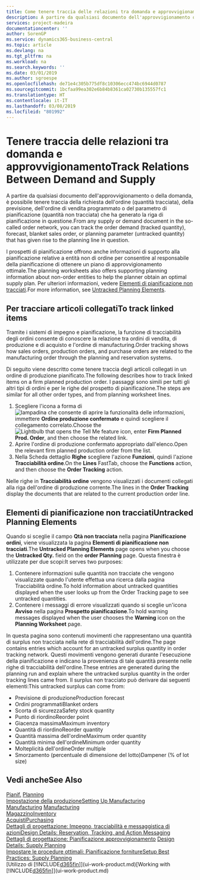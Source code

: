 ```yaml
---
title: Come tenere traccia delle relazioni tra domanda e approvvigionamento | Microsoft Docs
description: A partire da qualsiasi documento dell'approvvigionamento o della domanda, è possibile tenere traccia della richiesta dell'ordine (quantità tracciata), della previsione, dell'ordine di vendita programmato o del parametro di pianificazione (quantità non tracciata) che ha generato la riga di pianificazione in questione.
services: project-madeira
documentationcenter: ''
author: SorenGP
ms.service: dynamics365-business-central
ms.topic: article
ms.devlang: na
ms.tgt_pltfrm: na
ms.workload: na
ms.search.keywords: ''
ms.date: 03/01/2019
ms.author: sgroespe
ms.openlocfilehash: de71e4c305b775df8c10306ecc474bc6944d0787
ms.sourcegitcommit: 1bcfaa99ea302e6b84b8361ca02730b135557fc1
ms.translationtype: HT
ms.contentlocale: it-IT
ms.lasthandoff: 03/08/2019
ms.locfileid: "801992"
---
```

# <a name="track-relations-between-demand-and-supply"></a><span data-ttu-id="418d4-103">Tenere traccia delle relazioni tra domanda e approvvigionamento</span><span class="sxs-lookup"><span data-stu-id="418d4-103">Track Relations Between Demand and Supply</span></span>
<span data-ttu-id="418d4-104">A partire da qualsiasi documento dell'approvvigionamento o della domanda, è possibile tenere traccia della richiesta dell'ordine (quantità tracciata), della previsione, dell'ordine di vendita programmato o del parametro di pianificazione (quantità non tracciata) che ha generato la riga di pianificazione in questione.</span><span class="sxs-lookup"><span data-stu-id="418d4-104">From any supply or demand document in the so-called order network, you can track the order demand (tracked quantity), forecast, blanket sales order, or planning parameter (untracked quantity) that has given rise to the planning line in question.</span></span>

<span data-ttu-id="418d4-105">I prospetti di pianificazione offrono anche informazioni di supporto alla pianificazione relative a entità non di ordine per consentire al responsabile della pianificazione di ottenere un piano di approvvigionamento ottimale.</span><span class="sxs-lookup"><span data-stu-id="418d4-105">The planning worksheets also offers supporting planning information about non-order entities to help the planner obtain an optimal supply plan.</span></span> <span data-ttu-id="418d4-106">Per ulteriori informazioni, vedere [Elementi di pianificazione non tracciati](production-how-track-demand-supply.md#untracked-planning-elements).</span><span class="sxs-lookup"><span data-stu-id="418d4-106">For more information, see [Untracked Planning Elements](production-how-track-demand-supply.md#untracked-planning-elements).</span></span>

## <a name="to-track-linked-items"></a><span data-ttu-id="418d4-107">Per tracciare articoli collegati</span><span class="sxs-lookup"><span data-stu-id="418d4-107">To track linked items</span></span>
<span data-ttu-id="418d4-108">Tramite i sistemi di impegno e pianificazione, la funzione di tracciabilità degli ordini consente di conoscere la relazione tra ordini di vendita, di produzione e di acquisto e l'ordine di manufacturing.</span><span class="sxs-lookup"><span data-stu-id="418d4-108">Order tracking shows how sales orders, production orders, and purchase orders are related to the manufacturing order through the planning and reservation systems.</span></span>

<span data-ttu-id="418d4-109">Di seguito viene descritto come tenere traccia degli articoli collegati in un ordine di produzione pianificato.</span><span class="sxs-lookup"><span data-stu-id="418d4-109">The following describes how to track linked items on a firm planned production order.</span></span> <span data-ttu-id="418d4-110">I passaggi sono simili per tutti gli altri tipi di ordini e per le righe del prospetto di pianificazione.</span><span class="sxs-lookup"><span data-stu-id="418d4-110">The steps are similar for all other order types, and from planning worksheet lines.</span></span>

1. <span data-ttu-id="418d4-111">Scegliere l'icona a forma di ![lampadina che consente di aprire la funzionalità delle informazioni](media/ui-search/search_small.png "Informazioni sull'operazione che si desidera eseguire"), immettere **Ordine produzione confermato** e quindi scegliere il collegamento correlato.</span><span class="sxs-lookup"><span data-stu-id="418d4-111">Choose the ![Lightbulb that opens the Tell Me feature](media/ui-search/search_small.png "Tell me what you want to do") icon, enter **Firm Planned Prod. Order**, and then choose the related link.</span></span>
2. <span data-ttu-id="418d4-112">Aprire l'ordine di produzione confermato appropriato dall'elenco.</span><span class="sxs-lookup"><span data-stu-id="418d4-112">Open the relevant firm planned production order from the list.</span></span>
3. <span data-ttu-id="418d4-113">Nella Scheda dettaglio **Righe** scegliere l'azione **Funzioni**, quindi l'azione **Tracciabilità ordine**.</span><span class="sxs-lookup"><span data-stu-id="418d4-113">On the **Lines** FastTab, choose the **Functions** action, and then choose the **Order Tracking** action.</span></span>

<span data-ttu-id="418d4-114">Nelle righe in **Tracciabilità ordine** vengono visualizzati i documenti collegati alla riga dell'ordine di produzione corrente.</span><span class="sxs-lookup"><span data-stu-id="418d4-114">The lines in the **Order Tracking** display the documents that are related to the current production order line.</span></span>

## <a name="untracked-planning-elements"></a><span data-ttu-id="418d4-115">Elementi di pianificazione non tracciati</span><span class="sxs-lookup"><span data-stu-id="418d4-115">Untracked Planning Elements</span></span>
<span data-ttu-id="418d4-116">Quando si sceglie il campo **Qtà non tracciata** nella pagina **Pianificazione ordini**, viene visualizzata la pagina **Elementi di pianificazione non tracciati**.</span><span class="sxs-lookup"><span data-stu-id="418d4-116">The **Untracked Planning Elements** page opens when you choose the **Untracked Qty.** field on the **order Planning** page.</span></span> <span data-ttu-id="418d4-117">Questa finestra è utilizzate per due scopi:</span><span class="sxs-lookup"><span data-stu-id="418d4-117">It serves two purposes:</span></span>

1. <span data-ttu-id="418d4-118">Contenere informazioni sulle quantità non tracciate che vengono visualizzate quando l'utente effettua una ricerca dalla pagina Tracciabilità ordine.</span><span class="sxs-lookup"><span data-stu-id="418d4-118">To hold information about untracked quantities displayed when the user looks up from the Order Tracking page to see untracked quantities.</span></span>
2. <span data-ttu-id="418d4-119">Contenere i messaggi di errore visualizzati quando si sceglie un'icona **Avviso** nella pagina **Prospetto pianificazione**.</span><span class="sxs-lookup"><span data-stu-id="418d4-119">To hold warning messages displayed when the user chooses the **Warning** icon on the **Planning Worksheet** page.</span></span>

<span data-ttu-id="418d4-120">In questa pagina sono contenuti movimenti che rappresentano una quantità di surplus non tracciata nella rete di tracciabilità dell'ordine.</span><span class="sxs-lookup"><span data-stu-id="418d4-120">The page contains entries which account for an untracked surplus quantity in order tracking network.</span></span> <span data-ttu-id="418d4-121">Questi movimenti vengono generati durante l'esecuzione della pianificazione e indicano la provenienza di tale quantità presente nelle righe di tracciabilità dell'ordine.</span><span class="sxs-lookup"><span data-stu-id="418d4-121">These entries are generated during the planning run and explain where the untracked surplus quantity in the order tracking lines came from.</span></span> <span data-ttu-id="418d4-122">Il surplus non tracciato può derivare dai seguenti elementi:</span><span class="sxs-lookup"><span data-stu-id="418d4-122">This untracked surplus can come from:</span></span>

- <span data-ttu-id="418d4-123">Previsione di produzione</span><span class="sxs-lookup"><span data-stu-id="418d4-123">Production forecast</span></span>
- <span data-ttu-id="418d4-124">Ordini programmati</span><span class="sxs-lookup"><span data-stu-id="418d4-124">Blanket orders</span></span>
- <span data-ttu-id="418d4-125">Scorta di sicurezza</span><span class="sxs-lookup"><span data-stu-id="418d4-125">Safety stock quantity</span></span>
- <span data-ttu-id="418d4-126">Punto di riordino</span><span class="sxs-lookup"><span data-stu-id="418d4-126">Reorder point</span></span>
- <span data-ttu-id="418d4-127">Giacenza massima</span><span class="sxs-lookup"><span data-stu-id="418d4-127">Maximum inventory</span></span>
- <span data-ttu-id="418d4-128">Quantità di riordino</span><span class="sxs-lookup"><span data-stu-id="418d4-128">Reorder quantity</span></span>
- <span data-ttu-id="418d4-129">Quantità massima dell'ordine</span><span class="sxs-lookup"><span data-stu-id="418d4-129">Maximum order quantity</span></span>
- <span data-ttu-id="418d4-130">Quantità minima dell'ordine</span><span class="sxs-lookup"><span data-stu-id="418d4-130">Minimum order quantity</span></span>
- <span data-ttu-id="418d4-131">Molteplicità dell'ordine</span><span class="sxs-lookup"><span data-stu-id="418d4-131">Order multiple</span></span>
- <span data-ttu-id="418d4-132">Smorzamento (percentuale di dimensione del lotto)</span><span class="sxs-lookup"><span data-stu-id="418d4-132">Dampener (% of lot size)</span></span>

## <a name="see-also"></a><span data-ttu-id="418d4-133">Vedi anche</span><span class="sxs-lookup"><span data-stu-id="418d4-133">See Also</span></span>  
<span data-ttu-id="418d4-134">[Pianif.](production-planning.md) </span><span class="sxs-lookup"><span data-stu-id="418d4-134">[Planning](production-planning.md) </span></span>  
[<span data-ttu-id="418d4-135">Impostazione della produzione</span><span class="sxs-lookup"><span data-stu-id="418d4-135">Setting Up Manufacturing</span></span>](production-configure-production-processes.md)  
<span data-ttu-id="418d4-136">[Manufacturing](production-manage-manufacturing.md)  </span><span class="sxs-lookup"><span data-stu-id="418d4-136">[Manufacturing](production-manage-manufacturing.md)  </span></span>  
[<span data-ttu-id="418d4-137">Magazzino</span><span class="sxs-lookup"><span data-stu-id="418d4-137">Inventory</span></span>](inventory-manage-inventory.md)  
[<span data-ttu-id="418d4-138">Acquisti</span><span class="sxs-lookup"><span data-stu-id="418d4-138">Purchasing</span></span>](purchasing-manage-purchasing.md)  
[<span data-ttu-id="418d4-139">Dettagli di progettazione: Impegno, tracciabilità e messaggistica di azioni</span><span class="sxs-lookup"><span data-stu-id="418d4-139">Design Details: Reservation, Tracking, and Action Messaging</span></span>](design-details-reservation-order-tracking-and-action-messaging.md)  
<span data-ttu-id="418d4-140">[Dettagli di progettazione: Pianificazione approvvigionamento](design-details-supply-planning.md) </span><span class="sxs-lookup"><span data-stu-id="418d4-140">[Design Details: Supply Planning](design-details-supply-planning.md) </span></span>  
[<span data-ttu-id="418d4-141">Impostare le procedure ottimali: Pianificazione forniture</span><span class="sxs-lookup"><span data-stu-id="418d4-141">Setup Best Practices: Supply Planning</span></span>](setup-best-practices-supply-planning.md)  
<span data-ttu-id="418d4-142">[Utilizzo di [!INCLUDE[d365fin](includes/d365fin_md.md)]](ui-work-product.md)</span><span class="sxs-lookup"><span data-stu-id="418d4-142">[Working with [!INCLUDE[d365fin](includes/d365fin_md.md)]](ui-work-product.md)</span></span>
